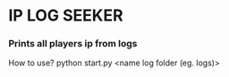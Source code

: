 
<h1>IP LOG SEEKER</h1>

<h3>Prints all players ip from logs</h3>

How to use?
	python start.py <name log folder (eg. logs)>
